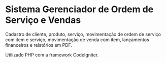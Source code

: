 # Sistema Gerenciador de Ordem de Serviço e Vendas

Cadastro de cliente, produto, serviço, movimentação de ordem de serviço com item e serviço, movimentação de venda com item, lançamentos financeiros e relatórios em PDF.

Utilizado PHP com a framework CodeIgniter.
